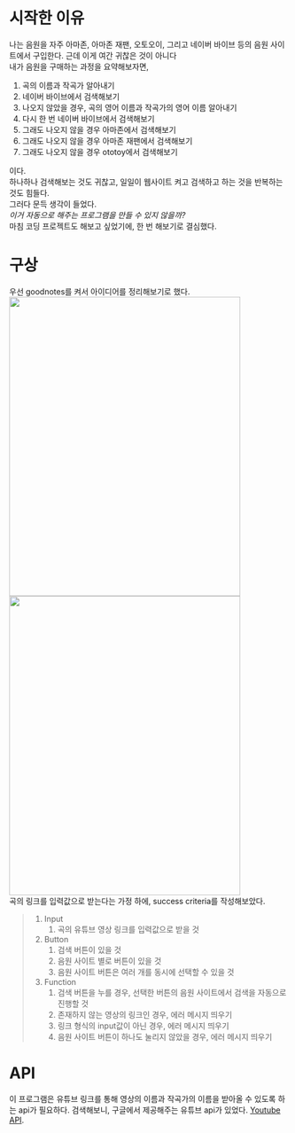 시작한 이유
=====
나는 음원을 자주 아마존, 아마존 재팬, 오토오이, 그리고 네이버 바이브 등의 음원 사이트에서 구입한다. 근데 이게 여간 귀찮은 것이 아니다
<br> 내가 음원을 구매하는 과정을 요약해보자면,
<ol>
  <li>곡의 이름과 작곡가 알아내기</li>
  <li>네이버 바이브에서 검색해보기</li>
  <li>나오지 않았을 경우, 곡의 영어 이름과 작곡가의 영어 이름 알아내기</li>
  <li>다시 한 번 네이버 바이브에서 검색해보기</li>
  <li>그래도 나오지 않을 경우 아마존에서 검색해보기</li>
  <li>그래도 나오지 않을 경우 아마존 재팬에서 검색해보기</li>
  <li>그래도 나오지 않을 경우 ototoy에서 검색해보기</li>
</ol>
이다.
<br>하나하나 검색해보는 것도 귀찮고, 일일이 웹사이트 켜고 검색하고 하는 것을 반복하는 것도 힘들다.
<br>그러다 문득 생각이 들었다.
<br><i>이거 자동으로 해주는 프로그램을 만들 수 있지 않을까?</i>
<br>마침 코딩 프로젝트도 해보고 싶었기에, 한 번 해보기로 결심했다.

구상
=====
우선 goodnotes를 켜서 아이디어를 정리해보기로 했다.
<br><img src="https://github.com/Testen10/SongSearch/assets/140326092/fa6c891e-ca32-4fc4-9da2-5321d64ca5e7" width="417" height="540">
<img src="https://github.com/Testen10/SongSearch/assets/140326092/f4e0ba93-9c12-4f23-a5cc-cc0474c5dba9" width="417" height="540">
<br>곡의 링크를 입력값으로 받는다는 가정 하에, success criteria를 작성해보았다.
> <ol>
> <li>Input
>  <ol>
>   <li>곡의 유튜브 영상 링크를 입력값으로 받을 것</li>
>   </ol>
>  </li>
> <li>Button
>  <ol>
>   <li>검색 버튼이 있을 것</li>
>   <li>음원 사이트 별로 버튼이 있을 것</li>
>   <li>음원 사이트 버튼은 여러 개를 동시에 선택할 수 있을 것</li>
>   </ol>
>  </li>
> <li>Function
>  <ol>
>   <li>검색 버튼을 누를 경우, 선택한 버튼의 음원 사이트에서 검색을 자동으로 진행할 것</li>
>   <li>존재하지 않는 영상의 링크인 경우, 에러 메시지 띄우기</li>
>   <li>링크 형식의 input값이 아닌 경우, 에러 메시지 띄우기</li>
>   <li>음원 사이트 버튼이 하나도 눌리지 않았을 경우, 에러 메시지 띄우기</li>
>   </ol>
>  </li>
> </ol>

API
=====
이 프로그램은 유튜브 링크를 통해 영상의 이름과 작곡가의 이름을 받아올 수 있도록 하는 api가 필요하다. 검색해보니, 구글에서 제공해주는 유튜브 api가 있었다.
<a href="https://developers.google.com/youtube/v3/getting-started?hl=ko" target="_blank" rel="noopener noreferrer">Youtube API</a>.

